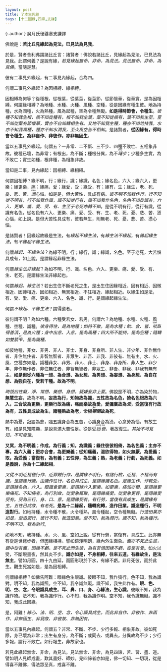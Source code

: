 ```yaml
---
layout: post
title: 了本生死經
tags: [十二因緣,四諦,支謙]
---
```


{:.author }
吳月氏優婆塞支謙譯

佛說是：**若比丘見緣起為見法，已見法為見我**。

於是，賢者舍利弗謂諸比丘言：諸賢者！佛說若諸比丘，見緣起為見法，已見法為見我。此謂何義？是說有緣，*若見緣起無命、非命，為見法。見法無命、非命，為見佛*。當隨是慧。

彼有二事見外緣起，有二事見內緣起，合為四。

何謂二事見外緣起？為因相縛、緣相縛。

因相縛為何等？從種根，從根葉，從葉莖，從莖節，從節懷華，從華實。是為因相縛。何謂緣相縛？為地種、水種、火種、風種、空種，從是因緣有種生彼。地為持種，水為潤種，火為熱種，風為起種，空為令種無礙。**如是得時節會，令種生**。*彼種不知我生根，根不知從種有，根不知我生葉，葉不知從根有，葉不知我生莖，莖不知從葉有節懷華，實亦不自知轉相生有。又地不知我生種，種亦不知地持我，水亦不知我潤種，種亦不知水潤我，至火風空皆不相知*。是諸賢者，**從因緣有，得時會令種生。為非自作、非彼作，亦非無因生**。

當以五事見外緣起。何謂五？一非常、二不斷、三不步、四種不敗亡、五相象非故。彼種已壞，為非常；有根出，為不斷；種根分異，為不<dfn title="徘徊踩踏貌。"><ruby>躇<rt>chú</rt></ruby>步</dfn>；少種多生實，為不敗亡；實生如種，根非種，為相象非故。

當知是二事，見內緣起：因相縛、緣相縛。

何謂因相縛？緣不明，行；緣行，識；緣識，名色；緣名色，六入；緣六入，更樂；緣更樂，痛；緣痛，愛；緣愛，受；緣受，有；緣有，生；緣生，老、死、憂、悲、苦、<dfn title="烦闷。"><ruby>懣<rt>mèn</rt></ruby></dfn>心惱。如是是，但大苦性，具成有病。*彼不明不知我作行，行不知從不明有，行不知我作識，識不知從行有，識不知我作名色，名色不知從識有，六入、更樂、痛、愛、受、有、生至于老死亦轉不知*。是從不明有行，從行有識，從識有名色，從名色有六入、更樂、痛、愛、受、有、生、老、死、憂、悲、苦、懣心惱，如上說。是但大苦性具成有，彼若無生，則無老、死、憂、悲、苦、懣心惱。

是諸賢者！因緣起故緣是生法，有*緣起不緣生法*，有*緣生法不緣起*，有*緣起緣生法*，有*不緣起不緣生法*。

何謂*緣起、不緣生法*？為緣不明，行；緣行，識；緣識，名色。至于老死，大苦惱具成有，如上說。是謂緣起非緣生法。

何謂*緣生法非緣起*？為如不明、行、識、名色、六入、更樂、痛、愛、受、有、生、老死。是謂緣生法非緣起也。

何謂*緣起、緣生法*？若出生住不斷老死之生，是出生住因緣相近、因有相近、因微相近、因諦相近、因如相近、無異相近、不狂相近、緣起相近。以緣生如是法，有、受、愛、痛、更樂、六入、名色、識、行。是謂緣起緣生法。

何謂*不緣起、不緣生法*？謂得道者。

彼何謂不明？為如六種。六種受若女、若男。何謂六？為地種、水種、火種、風種、空種、識種。*彼身得住，是為地種；如持不散，是為水種；飲、食、嘗、<dfn title="吃。"><ruby>啖<rt>dàn</rt></ruby></dfn>臥得善消，是為火種；身中出息、入息，是為風種；四大所不能持，是為空種；隨轉如雙箭<dfn title="盛箭的竹器。"><ruby>笮<rt>zé</rt></ruby></dfn>，是為識種。*

如彼地種，非女、非男、非人、非士、非身、非身所、非人生、非少年、非作無作者、非住無住者、非智無智者、非眾生、非吾、非我、非彼有、無有主。水、火、風、空種亦如是。識種非女、非男、非人、非士、非身、非身所、非人生、非少年、非作無作者、非住無住者、非智無智者、非眾生、非吾、非我、非我有無有主。**如是但從六種為一想、為合想、為女想、為男想、為妄想、為身想、為自在想、為強自在，受若干種。故為不明**。

*時說曰性癡，淨、常想、樂想、身想，疑嫌妄非上要*。佛說是不明，亦為染於物，**無慧生妄**，故為不明。**妄故為行，知物故為識，五性故為名色，猗名色根故為六入，三合故為更樂，更樂行故為痛，痛而樂故為愛，愛彌廣故為<dfn title="接取。">受</dfn>，受當復有行故為有，五性具成故為生，諸種熟故為老，命根<dfn title="闭口不做声。"><ruby>噤<rt>jìn</rt></ruby>閉</dfn>故為死**。

熱中為憂，誑語為悲，臨五識身合為五苦，心識身合為懣，心念勞為惱，有故生有。如是見知障顯，是說具滿大苦性足。從是受<dfn title="死丧。"><ruby>凶<rt>xiōng</rt>衰<rt>cuī</rt></ruby></dfn>，著故復生。*其始不可見知，不可度量*。

**又冥，為不明義；作成，為行義；知，為識義；緣住彼彼相倚，為名色義；主亦不專，為六入義；更亦合會，為更樂義；從知痛義，渴欲得物，如火無厭，為愛義；取，為受義；當復有，為有義；五性仰，為生義；熟，為老義；行虧，為死義。如是義說，亦為十二緣起相**。

*又從不明近福德行作、近罪賊行作，是謂緣不明行。有諸行故，近福、不福而有識，是謂緣行識。由識作性行，名色具成生，是謂緣識名色。是緣生作，作輒受，是謂緣名色，六入。眼識會更樂，是謂緣六入更樂。如更樂，痛知亦爾，是謂緣更樂痛死。不知痛者，為行別故，從愛象輒取，是謂緣痛愛。從愛象更吞，是謂緣愛受有。受為三行，身、口、意，是謂緣受有。有行勞，當復有具成生，是謂緣有生。五性已成故，有老死*。**是為十二緣起，隨轉宛轉，造作田業，識造種行，不明造對行**。如地持種，水令種不散，火令種熟，風令種起，空令種無礙。*行造田業亦如是，愛造潤行，彼行不知，我造田業。愛不知，我為潤行。識不知，我為種行。不明不知，我為對行*。

如地不知，我持種。水、火、風、空如上說。從有行勞，當復有，具成生。此亦無有從是世躇步者，但因緣相持。譬如鏡淨明朗，緣內外生面象。*面亦不死此生彼，鏡中從有面，因緣不<ruby>虧<rt>kuī</rt></ruby>。是不死此而生彼，為有苦情因緣不虧，從是有受*。如火以受，不斷現晝夜，然其炎不步。**識亦如是，不身相縛，往來五道。有緣故生，是法無主**。譬如月圓，四十九由延，而圓形現於下水，有緣不虧。非月死彼，而於此生。觀生死當如是，是為因相縛。

何謂緣相縛？如佛告阿難：眼緣色生眼識。彼眼不知，我作猗行。色不知，我為識對。明不知，我為識照。空不知，我令識無礙。識不知，我生此作有。**眼、色、明、空、念，令眼識具成生**。**耳、鼻、口、身、心緣法，生心識**。彼眼不知，我為識作猗。法不知，我為識作行。心不知，我為識作明。空不知，我令識無礙。識不知，我成此因緣。

是，阿難！*緣心、法、明、空、念，令心識具成生。而此非自作、非彼作、非兩作、非無因生、非我故、非彼故、非無因有*。

當以五事見內緣起。何謂五？非常、不斷、不步、少行多報、相象非故。彼如死際，身已壞為非常；出生有身分，為不斷；或同去、或異去，分異故為不步；少行多報，謂行不敗亡。如行報生，非故家也。

若見此緣起無命、非命，為見法。見法無命、非命，為見四諦，苦、習、盡、道。譬如明人見師成畫，歎其畫好、師妙。見四諦者亦如是，佛一切知、一切現，從是得喜不離佛，得法眾至真，戒喜不離。
